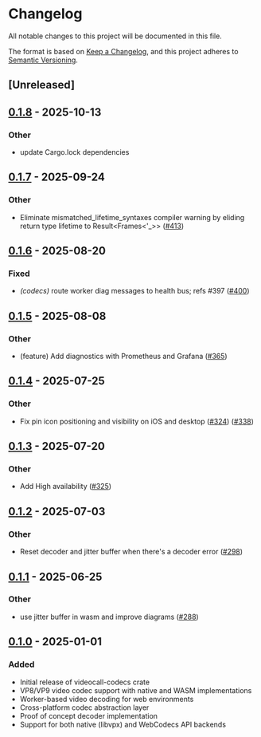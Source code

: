 # Changelog

All notable changes to this project will be documented in this file.

The format is based on [Keep a Changelog](https://keepachangelog.com/en/1.0.0/),
and this project adheres to [Semantic Versioning](https://semver.org/spec/v2.0.0.html).

## [Unreleased]

## [0.1.8](https://github.com/security-union/videocall-rs/compare/videocall-codecs-v0.1.7...videocall-codecs-v0.1.8) - 2025-10-13

### Other

- update Cargo.lock dependencies

## [0.1.7](https://github.com/security-union/videocall-rs/compare/videocall-codecs-v0.1.6...videocall-codecs-v0.1.7) - 2025-09-24

### Other

- Eliminate mismatched_lifetime_syntaxes compiler warning by eliding return type lifetime to Result<Frames<'_>> ([#413](https://github.com/security-union/videocall-rs/pull/413))

## [0.1.6](https://github.com/security-union/videocall-rs/compare/videocall-codecs-v0.1.5...videocall-codecs-v0.1.6) - 2025-08-20

### Fixed

- *(codecs)* route worker diag messages to health bus; refs #397 ([#400](https://github.com/security-union/videocall-rs/pull/400))

## [0.1.5](https://github.com/security-union/videocall-rs/compare/videocall-codecs-v0.1.4...videocall-codecs-v0.1.5) - 2025-08-08

### Other

- (feature) Add diagnostics with Prometheus and Grafana ([#365](https://github.com/security-union/videocall-rs/pull/365))

## [0.1.4](https://github.com/security-union/videocall-rs/compare/videocall-codecs-v0.1.3...videocall-codecs-v0.1.4) - 2025-07-25

### Other

- Fix pin icon positioning and visibility on iOS and desktop ([#324](https://github.com/security-union/videocall-rs/pull/324)) ([#338](https://github.com/security-union/videocall-rs/pull/338))

## [0.1.3](https://github.com/security-union/videocall-rs/compare/videocall-codecs-v0.1.2...videocall-codecs-v0.1.3) - 2025-07-20

### Other

- Add High availability ([#325](https://github.com/security-union/videocall-rs/pull/325))

## [0.1.2](https://github.com/security-union/videocall-rs/compare/videocall-codecs-v0.1.1...videocall-codecs-v0.1.2) - 2025-07-03

### Other

- Reset decoder and jitter buffer when there's a decoder error ([#298](https://github.com/security-union/videocall-rs/pull/298))

## [0.1.1](https://github.com/security-union/videocall-rs/compare/videocall-codecs-v0.1.0...videocall-codecs-v0.1.1) - 2025-06-25

### Other

- use jitter buffer in wasm and improve diagrams ([#288](https://github.com/security-union/videocall-rs/pull/288))

## [0.1.0](https://github.com/security-union/videocall-rs/releases/tag/videocall-codecs-v0.1.0) - 2025-01-01

### Added

- Initial release of videocall-codecs crate
- VP8/VP9 video codec support with native and WASM implementations
- Worker-based video decoding for web environments
- Cross-platform codec abstraction layer
- Proof of concept decoder implementation
- Support for both native (libvpx) and WebCodecs API backends

